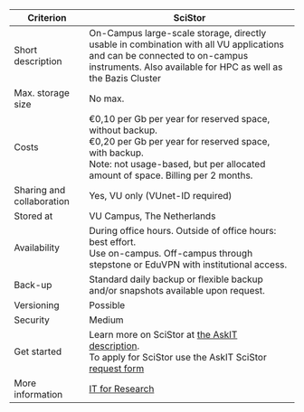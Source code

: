 |Criterion|SciStor|
|---|---|
|Short description|On-Campus large-scale storage, directly usable in combination with all VU applications and can be connected to on-campus instruments. Also available for HPC as well as the Bazis Cluster|
|Max. storage size|No max.|
|Costs|€0,10 per Gb per year for reserved space, without backup.<br> €0,20 per Gb per year for reserved space, with backup.<br> Note: not usage-based, but per allocated amount of space. Billing per 2 months.|
|Sharing and collaboration|Yes, VU only (VUnet-ID required)|
|Stored at|VU Campus, The Netherlands|
|Availability|During office hours. Outside of office hours: best effort. <br>Use on-campus. Off-campus through stepstone or EduVPN with institutional access.|
|Back-up|Standard daily backup or flexible backup and/or snapshots available upon request.|
|Versioning|Possible|
|Security|Medium|
|Get started|Learn more on SciStor at [the AskIT description](https://askit.vu.nl/tas/public/ssp/content/detail/service?unid=71d312a1b91a40e0a36071ebd40c3bc7&from=80ff8a0c-595c-4368-841e-cb4b8a51a9f4&decorate=false%20Askit%20Scistor%20request%20form). <br>To apply for SciStor use the AskIT SciStor [request form](https://askit.vu.nl/tas/public/ssp/content/serviceflow?unid=25e3e1dab62f47cea9326c9dabf06867) |
|More information|[IT for Research](mailto:itvo.ucit@vu.nl?subject=SciStor)|
